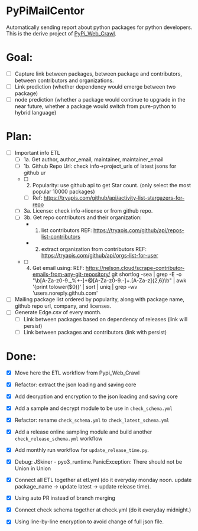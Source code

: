 # PyPiMailCentor

Automatically sending report about python packages for python developers. This is the derive project of [PyPi_Web_Crawl](https://github.com/jeffrey82221/PyPi_Web_Crawl).


# Goal: 

- [ ] Capture link between packages, between package and contributors, between contributors and organizations. 
- [ ] Link prediction (whether dependency would emerge between two package)
- [ ] node prediction (whether a package would continue to upgrade in the near future, whether a package would switch from pure-python to hybrid language)

# Plan:


- [ ] Important info ETL
    - [ ] 1a. Get author, author_email, maintainer, maintainer_email
    - [ ] 1b. Github Repo Url: check info->project_urls of latest jsons for github ur
    - [ ] 2. Popularity: use github api to get Star count. (only select the most popular 10000 packages)
        - [ ] Ref: https://tryapis.com/github/api/activity-list-stargazers-for-repo
    - [ ] 3a. License: check info->license or from github repo.
    - [ ] 3b. Get repo contributors and their organization:
        - 1. list contributors REF: https://tryapis.com/github/api/repos-list-contributors
        - 2. extract organization from contributors REF: https://tryapis.com/github/api/orgs-list-for-user
    - [ ] 4. Get email using:
        REF: https://nelson.cloud/scrape-contributor-emails-from-any-git-repository/
        git shortlog -sea | grep -E -o "\b[A-Za-z0-9._%+-]+@[A-Za-z0-9.-]+\.[A-Za-z]{2,6}\b" | awk '{print tolower($0)}' | sort | uniq | grep -wv 'users.noreply.github.com'
- [ ] Mailing package list ordered by popularity, along with package name, github repo url, company, and licenses. 
- [ ] Generate Edge.csv of every month. 
    - [ ] Link between packages based on dependency of releases (link will persist)
    - [ ] Link between packages and contributors (link with persist)

# Done: 
- [X] Move here the ETL workflow from Pypi_Web_Crawl
- [X] Refactor: extract the json loading and saving core 
- [X] Add decryption and encryption to the json loading and saving core
- [X] Add a sample and decrypt module to be use in `check_schema.yml`
- [X] Refactor: rename `check_schema.yml` to `check_latest_schema.yml`
- [X] Add a release online sampling module and build another `check_release_schema.yml` workflow
- [X] Add monthly run workflow for `update_release_time.py`.
- [X] Debug: JSkiner - pyo3_runtime.PanicException: There should not be Union in Union
- [X] Connect all ETL together at etl.yml (do it everyday monday noon. update package_name -> update latest -> update release time). 
- [X] Using auto PR instead of branch merging 
- [X] Connect check schema together at check.yml (do it everyday midnight.) 
- [X] Using line-by-line encryption to avoid change of full json file.


